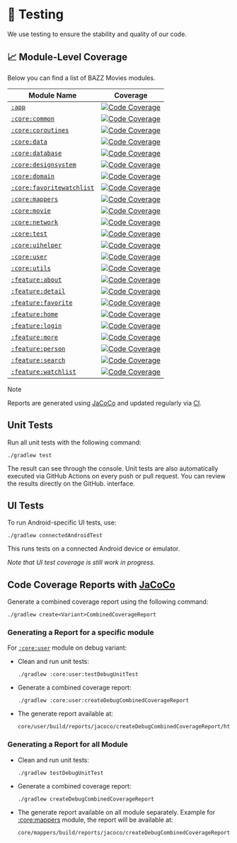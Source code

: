 # 🧪 Testing

We use testing to ensure the stability and quality of our code.

## 📈 Module-Level Coverage

Below you can find a list of BAZZ Movies modules.

| Module Name                                              | Coverage                                                                                        |
| -------------------------------------------------------- | ----------------------------------------------------------------------------------------------- |
| [`:app`][app-link]                                       | [![Code Coverage][app-coverage-badge]][app-coverage-link]                                       |
| [`:core:common`][core-common-link]                       | [![Code Coverage][core-common-coverage-badge]][core-common-coverage-link]                       |
| [`:core:coroutines`][core-coroutines-link]               | [![Code Coverage][core-coroutines-coverage-badge]][core-coroutines-coverage-link]               |
| [`:core:data`][core-data-link]                           | [![Code Coverage][core-data-coverage-badge]][core-data-coverage-link]                           |
| [`:core:database`][core-database-link]                   | [![Code Coverage][core-database-coverage-badge]][core-database-coverage-link]                   |
| [`:core:designsystem`][core-designsystem-link]           | [![Code Coverage][core-designsystem-coverage-badge]][core-designsystem-coverage-link]           |
| [`:core:domain`][core-domain-link]                       | [![Code Coverage][core-domain-coverage-badge]][core-domain-coverage-link]                       |
| [`:core:favoritewatchlist`][core-favoritewatchlist-link] | [![Code Coverage][core-favoritewatchlist-coverage-badge]][core-favoritewatchlist-coverage-link] |
| [`:core:mappers`][core-mappers-link]                     | [![Code Coverage][core-mappers-coverage-badge]][core-mappers-coverage-link]                     |
| [`:core:movie`][core-movie-link]                         | [![Code Coverage][core-movie-coverage-badge]][core-movie-coverage-link]                         |
| [`:core:network`][core-network-link]                     | [![Code Coverage][core-network-coverage-badge]][core-network-coverage-link]                     |
| [`:core:test`][core-test-link]                           | [![Code Coverage][core-test-coverage-badge]][core-test-coverage-link]                           |
| [`:core:uihelper`][core-uihelper-link]                   | [![Code Coverage][core-uihelper-coverage-badge]][core-uihelper-coverage-link]                   |
| [`:core:user`][core-user-link]                           | [![Code Coverage][core-user-coverage-badge]][core-user-coverage-link]                           |
| [`:core:utils`][core-utils-link]                         | [![Code Coverage][core-utils-coverage-badge]][core-utils-coverage-link]                         |
| [`:feature:about`][feature-about-link]                   | [![Code Coverage][feature-about-coverage-badge]][feature-about-coverage-link]                   |
| [`:feature:detail`][feature-detail-link]                 | [![Code Coverage][feature-detail-coverage-badge]][feature-detail-coverage-link]                 |
| [`:feature:favorite`][feature-favorite-link]             | [![Code Coverage][feature-favorite-coverage-badge]][feature-favorite-coverage-link]             |
| [`:feature:home`][feature-home-link]                     | [![Code Coverage][feature-home-coverage-badge]][feature-home-coverage-link]                     |
| [`:feature:login`][feature-login-link]                   | [![Code Coverage][feature-login-coverage-badge]][feature-login-coverage-link]                   |
| [`:feature:more`][feature-more-link]                     | [![Code Coverage][feature-more-coverage-badge]][feature-more-coverage-link]                     |
| [`:feature:person`][feature-person-link]                 | [![Code Coverage][feature-person-coverage-badge]][feature-person-coverage-link]                 |
| [`:feature:search`][feature-search-link]                 | [![Code Coverage][feature-search-coverage-badge]][feature-search-coverage-link]                 |
| [`:feature:watchlist`][feature-watchlist-link]           | [![Code Coverage][feature-watchlist-coverage-badge]][feature-watchlist-coverage-link]           |

> [!NOTE]
> Reports are generated using [JaCoCo](https://github.com/jacoco/jacoco)
> and updated regularly via [CI](../.github/workflows/android_test.yml).

## Unit Tests

Run all unit tests with the following command:

```terminal
./gradlew test
```

The result can see through the console. Unit tests are also automatically executed via GitHub
Actions on every push or pull request. You can review the results directly on the GitHub.
interface.

## UI Tests

To run Android-specific UI tests, use:

```terminal
./gradlew connectedAndroidTest
```

This runs tests on a connected Android device or emulator.

_Note that UI test coverage is still work in progress._

## Code Coverage Reports with [JaCoCo](https://github.com/jacoco/jacoco)

Generate a combined coverage report using the following command:

```terminal
./gradlew create<Variant>CombinedCoverageReport
```

### Generating a Report for a specific module

For [`:core:user`](../core/user/) module on debug variant:

- Clean and run unit tests:

  ```terminal
  ./gradlew :core:user:testDebugUnitTest
  ```

- Generate a combined coverage report:

  ```terminal
  ./gradlew :core:user:createDebugCombinedCoverageReport
  ```

- The generate report available at:

  ```terminal
  core/user/build/reports/jacoco/createDebugCombinedCoverageReport/html/index.html
  ```

### Generating a Report for all Module

- Clean and run unit tests:

  ```terminal
  ./gradlew testDebugUnitTest
  ```

- Generate a combined coverage report:

  ```terminal
  ./gradlew createDebugCombinedCoverageReport
  ```

- The generate report available on all module separately.
  Example for [:core:mappers](../core/mappers/) module, the report will be available at:

  ```terminal
  core/mappers/build/reports/jacoco/createDebugCombinedCoverageReport/html/index.html
  ```

<!-- LINK -->

[app-link]: https://github.com/waffiqaziz/BAZZ-Movies/tree/main/app
[app-coverage-badge]: https://codecov.io/gh/waffiqaziz/BAZZ-Movies/branch/main/graph/badge.svg?flag=app
[app-coverage-link]: https://app.codecov.io/gh/waffiqaziz/BAZZ-Movies/tree/main/app
[core-common-link]: https://github.com/waffiqaziz/BAZZ-Movies/tree/main/core/common
[core-common-coverage-badge]: https://codecov.io/gh/waffiqaziz/BAZZ-Movies/branch/main/graph/badge.svg?flag=core-common
[core-common-coverage-link]: https://app.codecov.io/gh/waffiqaziz/BAZZ-Movies/tree/main/core/common/src/main/kotlin/com/waffiq/bazz_movies/core/common
[core-coroutines-link]: https://github.com/waffiqaziz/BAZZ-Movies/tree/main/core/coroutines
[core-coroutines-coverage-badge]: https://codecov.io/gh/waffiqaziz/BAZZ-Movies/branch/main/graph/badge.svg?flag=core-coroutines
[core-coroutines-coverage-link]: https://app.codecov.io/gh/waffiqaziz/BAZZ-Movies/tree/main/core/coroutines/src/main/kotlin/com/waffiq/bazz_movies/core/coroutines
[core-data-link]: https://github.com/waffiqaziz/BAZZ-Movies/tree/main/core/data
[core-data-coverage-badge]: https://codecov.io/gh/waffiqaziz/BAZZ-Movies/branch/main/graph/badge.svg?flag=core-data
[core-data-coverage-link]: https://app.codecov.io/gh/waffiqaziz/BAZZ-Movies/tree/main/core/data/src/main/kotlin/com/waffiq/bazz_movies/core/data
[core-database-link]: https://github.com/waffiqaziz/BAZZ-Movies/tree/main/core/database
[core-database-coverage-badge]: https://codecov.io/gh/waffiqaziz/BAZZ-Movies/branch/main/graph/badge.svg?flag=core-database
[core-database-coverage-link]: https://app.codecov.io/gh/waffiqaziz/BAZZ-Movies/tree/main/core/database/src/main/kotlin/com/waffiq/bazz_movies/core/database
[core-designsystem-link]: https://github.com/waffiqaziz/BAZZ-Movies/tree/main/core/designsystem
[core-designsystem-coverage-badge]: https://codecov.io/gh/waffiqaziz/BAZZ-Movies/branch/main/graph/badge.svg?flag=core-designsystem
[core-designsystem-coverage-link]: https://app.codecov.io/gh/waffiqaziz/BAZZ-Movies/tree/main/core/designsystem/src/main/kotlin/com/waffiq/bazz_movies/core/designsystem
[core-domain-link]: https://github.com/waffiqaziz/BAZZ-Movies/tree/main/core/domain
[core-domain-coverage-badge]: https://codecov.io/gh/waffiqaziz/BAZZ-Movies/branch/main/graph/badge.svg?flag=core-domain
[core-domain-coverage-link]: https://app.codecov.io/gh/waffiqaziz/BAZZ-Movies/tree/main/core/domain/src/main/kotlin/com/waffiq/bazz_movies/core/domain
[core-favoritewatchlist-link]: https://github.com/waffiqaziz/BAZZ-Movies/tree/main/core/favoritewatchlist
[core-favoritewatchlist-coverage-badge]: https://codecov.io/gh/waffiqaziz/BAZZ-Movies/branch/main/graph/badge.svg?flag=core-favoritewatchlist
[core-favoritewatchlist-coverage-link]: https://app.codecov.io/gh/waffiqaziz/BAZZ-Movies/tree/main/core/favoritewatchlist/src/main/kotlin/com/waffiq/bazz_movies/core/favoritewatchlist
[core-mappers-link]: https://github.com/waffiqaziz/BAZZ-Movies/tree/main/core/mappers
[core-mappers-coverage-badge]: https://codecov.io/gh/waffiqaziz/BAZZ-Movies/branch/main/graph/badge.svg?flag=core-mappers
[core-mappers-coverage-link]: https://app.codecov.io/gh/waffiqaziz/BAZZ-Movies/tree/main/core/mappers/src/main/kotlin/com/waffiq/bazz_movies/core/mappers
[core-movie-link]: https://github.com/waffiqaziz/BAZZ-Movies/tree/main/core/movie
[core-movie-coverage-badge]: https://codecov.io/gh/waffiqaziz/BAZZ-Movies/branch/main/graph/badge.svg?flag=core-movie
[core-movie-coverage-link]: https://app.codecov.io/gh/waffiqaziz/BAZZ-Movies/tree/main/core/movie/src/main/kotlin/com/waffiq/bazz_movies/core/movie
[core-network-link]: https://github.com/waffiqaziz/BAZZ-Movies/tree/main/core/network
[core-network-coverage-badge]: https://codecov.io/gh/waffiqaziz/BAZZ-Movies/branch/main/graph/badge.svg?flag=core-network
[core-network-coverage-link]: https://app.codecov.io/gh/waffiqaziz/BAZZ-Movies/tree/main/core/network/src/main/kotlin/com/waffiq/bazz_movies/core/network
[core-test-link]: https://github.com/waffiqaziz/BAZZ-Movies/tree/main/core/test
[core-test-coverage-badge]: https://codecov.io/gh/waffiqaziz/BAZZ-Movies/branch/main/graph/badge.svg?flag=core-test
[core-test-coverage-link]: https://app.codecov.io/gh/waffiqaziz/BAZZ-Movies/tree/main/core/test/src/main/kotlin/com/waffiq/bazz_movies/core/test
[core-uihelper-link]: https://github.com/waffiqaziz/BAZZ-Movies/tree/main/core/uihelper
[core-uihelper-coverage-badge]: https://codecov.io/gh/waffiqaziz/BAZZ-Movies/branch/main/graph/badge.svg?flag=core-uihelper
[core-uihelper-coverage-link]: https://app.codecov.io/gh/waffiqaziz/BAZZ-Movies/tree/main/core/uihelper/src/main/kotlin/com/waffiq/bazz_movies/core/uihelper
[core-user-link]: https://github.com/waffiqaziz/BAZZ-Movies/tree/main/core/user
[core-user-coverage-badge]: https://codecov.io/gh/waffiqaziz/BAZZ-Movies/branch/main/graph/badge.svg?flag=core-user
[core-user-coverage-link]: https://app.codecov.io/gh/waffiqaziz/BAZZ-Movies/tree/main/core/user/src/main/kotlin/com/waffiq/bazz_movies/core/user
[core-utils-link]: https://github.com/waffiqaziz/BAZZ-Movies/tree/main/core/utils
[core-utils-coverage-badge]: https://codecov.io/gh/waffiqaziz/BAZZ-Movies/branch/main/graph/badge.svg?flag=core-utils
[core-utils-coverage-link]: https://app.codecov.io/gh/waffiqaziz/BAZZ-Movies/tree/main/core/utils/src/main/kotlin/com/waffiq/bazz_movies/core/utils
[feature-about-link]: https://github.com/waffiqaziz/BAZZ-Movies/tree/main/feature/about
[feature-about-coverage-badge]: https://codecov.io/gh/waffiqaziz/BAZZ-Movies/branch/main/graph/badge.svg?flag=feature-about
[feature-about-coverage-link]: https://app.codecov.io/gh/waffiqaziz/BAZZ-Movies/tree/main/feature/about/src/main/kotlin/com/waffiq/bazz_movies/feature/about
[feature-detail-link]: https://github.com/waffiqaziz/BAZZ-Movies/tree/main/feature/detail
[feature-detail-coverage-badge]: https://codecov.io/gh/waffiqaziz/BAZZ-Movies/branch/main/graph/badge.svg?flag=feature-detail
[feature-detail-coverage-link]: https://app.codecov.io/gh/waffiqaziz/BAZZ-Movies/tree/main/feature/detail/src/main/kotlin/com/waffiq/bazz_movies/feature/detail
[feature-favorite-link]: https://github.com/waffiqaziz/BAZZ-Movies/tree/main/feature/favorite
[feature-favorite-coverage-badge]: https://codecov.io/gh/waffiqaziz/BAZZ-Movies/branch/main/graph/badge.svg?flag=feature-favorite
[feature-favorite-coverage-link]: https://app.codecov.io/gh/waffiqaziz/BAZZ-Movies/tree/main/feature/favorite/src/main/kotlin/com/waffiq/bazz_movies/feature/favorite
[feature-home-link]: https://github.com/waffiqaziz/BAZZ-Movies/tree/main/feature/home
[feature-home-coverage-badge]: https://codecov.io/gh/waffiqaziz/BAZZ-Movies/branch/main/graph/badge.svg?flag=feature-home
[feature-home-coverage-link]: https://app.codecov.io/gh/waffiqaziz/BAZZ-Movies/tree/main/feature/home/src/main/kotlin/com/waffiq/bazz_movies/feature/home
[feature-login-link]: https://github.com/waffiqaziz/BAZZ-Movies/tree/main/feature/login
[feature-login-coverage-badge]: https://codecov.io/gh/waffiqaziz/BAZZ-Movies/branch/main/graph/badge.svg?flag=feature-login
[feature-login-coverage-link]: https://app.codecov.io/gh/waffiqaziz/BAZZ-Movies/tree/main/feature/login/src/main/kotlin/com/waffiq/bazz_movies/feature/login
[feature-more-link]: https://github.com/waffiqaziz/BAZZ-Movies/tree/main/feature/more
[feature-more-coverage-badge]: https://codecov.io/gh/waffiqaziz/BAZZ-Movies/branch/main/graph/badge.svg?flag=feature-more
[feature-more-coverage-link]: https://app.codecov.io/gh/waffiqaziz/BAZZ-Movies/tree/main/feature/more/src/main/kotlin/com/waffiq/bazz_movies/feature/more
[feature-person-link]: https://github.com/waffiqaziz/BAZZ-Movies/tree/main/feature/person
[feature-person-coverage-badge]: https://codecov.io/gh/waffiqaziz/BAZZ-Movies/branch/main/graph/badge.svg?flag=feature-person
[feature-person-coverage-link]: https://app.codecov.io/gh/waffiqaziz/BAZZ-Movies/tree/main/feature/person/src/main/kotlin/com/waffiq/bazz_movies/feature/person
[feature-search-link]: https://github.com/waffiqaziz/BAZZ-Movies/tree/main/feature/search
[feature-search-coverage-badge]: https://codecov.io/gh/waffiqaziz/BAZZ-Movies/branch/main/graph/badge.svg?flag=feature-search
[feature-search-coverage-link]: https://app.codecov.io/gh/waffiqaziz/BAZZ-Movies/tree/main/feature/search/src/main/kotlin/com/waffiq/bazz_movies/feature/search
[feature-watchlist-link]: https://github.com/waffiqaziz/BAZZ-Movies/tree/main/feature/watchlist
[feature-watchlist-coverage-badge]: https://codecov.io/gh/waffiqaziz/BAZZ-Movies/branch/main/graph/badge.svg?flag=feature-watchlist
[feature-watchlist-coverage-link]: https://app.codecov.io/gh/waffiqaziz/BAZZ-Movies/tree/main/feature/watchlist/src/main/kotlin/com/waffiq/bazz_movies/feature/watchlist
